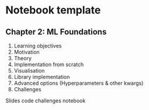 # Notebook template

## Chapter 2: ML Foundations

1. Learning objectives
2. Motivation
3. Theory
4. Implementation from scratch
5. Visualisation
5. Library implementation
6. Advanced options (Hyperparameters & other kwargs)
7. Challenges

Slides
code
challenges
notebook
